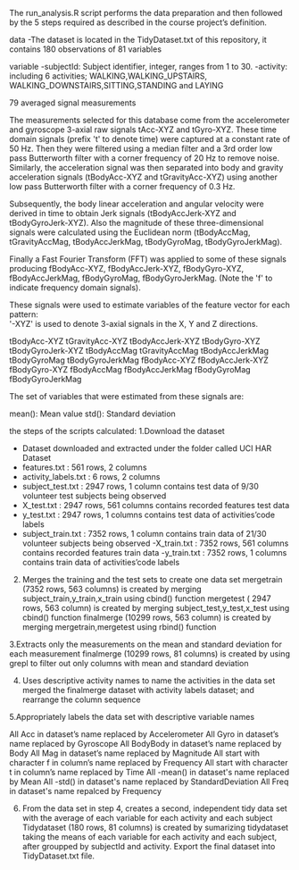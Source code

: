 The run_analysis.R script performs the data preparation and then followed by the 5 steps required as described in the course project’s definition.

data
-The dataset is located in the TidyDataset.txt of this repository, it contains 180 observations of 81 variables 


variable
-subjectId: Subject identifier, integer, ranges from 1 to 30.
-activity: including 6 activities; WALKING,WALKING_UPSTAIRS, WALKING_DOWNSTAIRS,SITTING,STANDING and LAYING


79 averaged signal measurements

The measurements selected for this database come from the accelerometer and gyroscope 3-axial raw signals tAcc-XYZ and tGyro-XYZ. 
These time domain signals (prefix 't' to denote time) were captured at a constant rate of 50 Hz. 
Then they were filtered using a median filter and a 3rd order low pass Butterworth filter with a corner frequency of 20 Hz to remove noise. 
Similarly, the acceleration signal was then separated into body and gravity acceleration signals (tBodyAcc-XYZ and tGravityAcc-XYZ) using another low pass Butterworth filter with a
corner frequency of 0.3 Hz. 

Subsequently, the body linear acceleration and angular velocity were derived in time to obtain Jerk signals (tBodyAccJerk-XYZ and tBodyGyroJerk-XYZ). 
Also the magnitude of these three-dimensional signals were calculated using the Euclidean norm (tBodyAccMag, tGravityAccMag, tBodyAccJerkMag, tBodyGyroMag, tBodyGyroJerkMag). 

Finally a Fast Fourier Transform (FFT) was applied to some of these signals producing fBodyAcc-XYZ, fBodyAccJerk-XYZ, fBodyGyro-XYZ, fBodyAccJerkMag, fBodyGyroMag, fBodyGyroJerkMag. (Note the 'f' to indicate frequency domain signals). 

These signals were used to estimate variables of the feature vector for each pattern:  
'-XYZ' is used to denote 3-axial signals in the X, Y and Z directions.


tBodyAcc-XYZ
tGravityAcc-XYZ
tBodyAccJerk-XYZ
tBodyGyro-XYZ
tBodyGyroJerk-XYZ
tBodyAccMag
tGravityAccMag
tBodyAccJerkMag
tBodyGyroMag
tBodyGyroJerkMag
fBodyAcc-XYZ
fBodyAccJerk-XYZ
fBodyGyro-XYZ
fBodyAccMag
fBodyAccJerkMag
fBodyGyroMag
fBodyGyroJerkMag

The set of variables that were estimated from these signals are: 

mean(): Mean value
std(): Standard deviation


the steps of the scripts calculated:
1.Download the dataset
  - Dataset downloaded and extracted under the folder called UCI HAR Dataset
  - features.txt : 561 rows, 2 columns
  - activity_labels.txt : 6 rows, 2 columns
  - subject_test.txt : 2947 rows, 1 column
         contains test data of 9/30 volunteer test subjects being observed
  - X_test.txt : 2947 rows, 561 columns
               contains recorded features test data
  - y_test.txt : 2947 rows, 1 columns
                   contains test data of activities’code labels
  - subject_train.txt : 7352 rows, 1 column
          contains train data of 21/30 volunteer subjects being observed
  -X_train.txt : 7352 rows, 561 columns
            contains recorded features train data
  -y_train.txt : 7352 rows, 1 columns
              contains train data of activities’code labels

2. Merges the training and the test sets to create one data set
mergetrain (7352 rows, 563 columns) is created by merging subject_train,y_train,x_train using cbind() function
mergetest ( 2947 rows, 563 column) is created by merging subject_test,y_test,x_test using cbind() function
finalmerge (10299 rows, 563 column) is created by merging mergetrain,mergetest using rbind() function


3.Extracts only the measurements on the mean and standard deviation for each measurement
finalmerge (10299 rows, 81 columns) is created by using grepl to filter out only columns with mean and standard deviation 

4. Uses descriptive activity names to name the activities in the data set
merged the finalmerge dataset with activity labels dataset; and rearrange the column sequence 

5.Appropriately labels the data set with descriptive variable names

All Acc in dataset’s name replaced by Accelerometer
All Gyro in dataset’s name replaced by Gyroscope
All BodyBody in dataset’s name replaced by Body
All Mag in dataset’s name replaced by Magnitude
All start with character f in column’s name replaced by Frequency
All start with character t in column’s name replaced by Time
All -mean() in dataset's name replaced by Mean
All -std() in dataset's name replaced by StandardDeviation
All Freq in dataset's name repalced by Frequency 

6. From the data set in step 4, creates a second, independent tidy data set with the average of each variable for each activity and each subject
Tidydataset (180 rows, 81 columns) is created by sumarizing tidydataset taking the means of each variable for each activity and each subject, after groupped by subjectId and activity.
Export the final dataset into TidyDataset.txt file.







